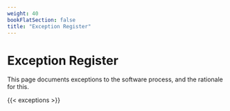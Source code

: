 ```yaml
---
weight: 40
bookFlatSection: false
title: "Exception Register"
---
```


# Exception Register

This page documents exceptions to the software process, and the rationale for this.

{{< exceptions >}}
